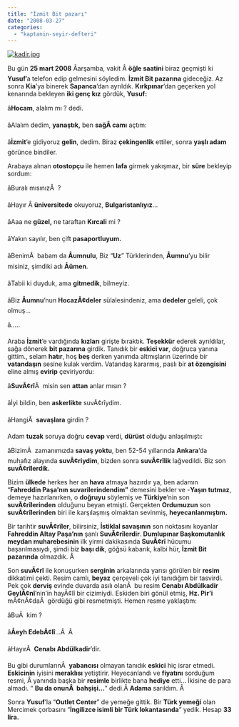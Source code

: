 ```yaml
---
title: "İzmit Bit pazarı"
date: "2008-03-27"
categories: 
  - "kaptanin-seyir-defteri"
---
```


[![kadir.jpg](/uploads/2008/03/kadir.jpg)](/uploads/2008/03/kadir.jpg "kadir.jpg")

Bu gün **25 mart 2008** Ãarşamba, vakit Â **öğle saatini** biraz geçmişti ki **Yusuf**’a telefon edip gelmesini söyledim. **İzmit Bit pazarına** gideceğiz. Az sonra **Kia**’ya binerek **Sapanca**’dan ayrıldık. **Kırkpınar**’dan geçerken yol kenarında bekleyen **iki genç kız** gördük, **Yusuf:**

â**Hocam**, alalım mı ? dedi.

âAlalım dedim, **yanaştık,** ben **sağÂ camı** açtım:

â**İzmit**’e gidiyoruz **gelin**, dedim. Biraz **çekingenlik** ettiler, sonra **yaşlı adam** görünce bindiler.

Arabaya alınan **otostopçu** ile hemen **lafa** girmek yakışmaz, bir **süre** bekleyip sordum:

âBuralı mısınızÂ  ?

âHayır Â **üniversitede** okuyoruz, **Bulgaristanlıyız**…

âAaa ne **güzel,** ne taraftan **Kırcali** mi ?

âYakın sayılır, ben çift **pasaportluyum.**

âBenimÂ  babam da **Åumnulu**, Biz “**Uz**” Türklerinden, **Åumnu**’yu bilir misiniz, şimdiki adı **Åümen**.

âTabii ki duyduk, ama **gitmedik**, bilmeyiz.

âBiz **Åumnu**’nun **HocazÃ¢deler** sülalesindeniz, ama **dedeler** geleli, çok olmuş…

â…..

Araba **İzmit**’e vardığında **kızları** girişte bıraktık. **Teşekkür** ederek ayrıldılar, sağa dönerek **bit pazarına** girdik. Tanıdık bir **eskici var**, doğruca yanına gittim., selam **hatır**, hoş **beş** derken yanımda altmışların üzerinde bir **vatandaşın** sesine kulak verdim. Vatandaş kararmış, paslı bir **at özengisini** eline almış **evirip** çeviriyordu:

â**SuvÃ¢rî**Â  misin sen **attan** anlar mısın ?

âİyi bildin, ben **askerlikte** suvÃ¢rîydim.

âHangiÂ  **savaşlara** girdin ?

Adam **tuzak** soruya doğru **cevap** verdi, **dürüst** olduğu anlaşılmıştı:

âBizimÂ  zamanımızda **savaş yoktu**, ben 52-54 yıllarında **Ankara**’da muhafız alayında **suvÃ¢riydim**, bizden sonra **suvÃ¢rîlik** lağvedildi. Biz son **suvÃ¢rîlerdik.**

Bizim **ülkede** herkes her an **hava** atmaya hazırdır ya, ben adamın “**Fahreddin Paşa’nın suvarilerindendim”** demesini bekler ve -**Yaşın tutmaz**, demeye hazırlanırken, o **doğruyu** söylemiş ve **Türkiye**’nin son **suvÃ¢rîlerinden** olduğunu beyan etmişti. Gerçekten **Ordumuzun** son **suvÃ¢rîlerinden** biri ile karşılaşmış olmaktan sevinmiş, **heyecanlanmıştım.**

Bir tarihtir **suvÃ¢rîler**, bilirsiniz, **İstiklal savaşının** son noktasını koyanlar **Fahreddin Altay Paşa’nın** şanlı **SuvÃ¢rîlerdir**. **Dumlupınar Başkomutanlık meydan muharebesinin** ilk yirmi dakikasında **SuvÃ¢rî** hücumu başarılmasıydı, şimdi biz **başı dik**, göğsü kabarık, kalbi hür, **İzmit Bit pazarında** olmazdık. Â 

Son **suvÃ¢rî** ile konuşurken **serginin** arkalarında yarısı görülen bir **resim** dikkatimi çekti. Resim camlı, **beyaz** çerçeveli çok iyi tanıdığım bir tasvirdi. Pek çok **derviş** evinde duvarda asılı olanÂ  bu resim **Cenabı Abdülkadir GeylÃ¢nî**’nin’in hayÃ¢lî bir cizimiydi. Eskiden biri gönül etmiş, **Hz. Pir’i** mÃ¢nÃ¢daÂ  gördüğü gibi resmetmişti. Hemen resme yaklaştım:

âBuÂ  kim ?

â**Åeyh EdebÃ¢lî**…Â  Â 

âHayırÂ  **Cenabı Abdülkadir**’dir.

Bu gibi durumlarınÂ  **yabancısı** olmayan tanıdık **eskici** hiç israr etmedi. **Eskicinin** iyisini **meraklısı** yetiştirir. Heyecanlandı ve **fiyatını** sorduğum resmi, Â yanında başka bir **resimle** birlikte bana **hediye** etti… İkisine de para almadı. “ **Bu da onunÂ  bahşişi…**” dedi.Â **Adama** sarıldım. Â 

Sonra **Yusuf**’la “**Outlet Center**” de yemeğe gittik. Bir **Türk yemeği** olan Mercimek çorbasını “**İngilizce isimli bir Türk lokantasında**” yedik. Hesap **33 lira.**
